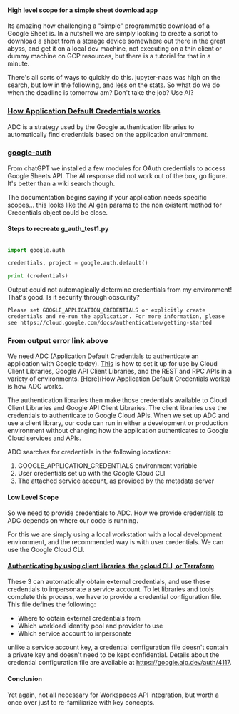 #### High level scope for a simple sheet download app

Its amazing how challenging a "simple" programmatic download of a Google Sheet is. In a nutshell we are simply looking to create a script to download a sheet from a storage device somewhere out there in the great abyss, and get it on a local dev machine, not executing on a thin client or dummy machine on GCP resources, but there is a tutorial for that in a minute. 

There's all sorts of ways to quickly do this. jupyter-naas was high on the search, but low in the following, and less on the stats. So what do we do when the deadline is tomorrow am? Don't take the job? Use AI?  

### [How Application Default Credentials works](https://cloud.google.com/docs/authentication/application-default-credentials)

ADC is a strategy used by the Google authentication libraries to automatically find credentials based on the application environment.

### [google-auth](https://googleapis.dev/python/google-auth/latest/user-guide.html)

From chatGPT we installed a few modules for OAuth credentials to access Google Sheets API. The AI response did not work out of the box, go figure. It's better than a wiki search though.

The documentation begins saying if your application needs specific scopes... this looks like the AI gen params to the non existent method for Credentials object could be close. 

#### Steps to recreate g_auth_test1.py

```py

import google.auth

credentials, project = google.auth.default()

print (credentials)
```

Output could not automagically determine credentials from my environment! That's good. Is it security through obscurity?

```
Please set GOOGLE_APPLICATION_CREDENTIALS or explicitly create credentials and re-run the application. For more information, please see https://cloud.google.com/docs/authentication/getting-started
```

### From output error link above

We need ADC (Application Default Credentials to authenticate an application with Google today). [This](https://cloud.google.com/docs/authentication/provide-credentials-adc) is how to set it up for use by Cloud Client Libraries, Google API Client Libraries, and the REST and RPC APIs in a variety of environments. [Here](How Application Default Credentials works) is how ADC works.

The authentication libraries then make those credentials available to Cloud Client Libraries and Google API Client Libraries. The client libraries use the credentials to authenticate to Google Cloud APIs. When we set up ADC and use a client library, our code can run in either a development or production environment without changing how the application authenticates to Google Cloud services and APIs.

ADC searches for credentials in the following locations:

1. GOOGLE_APPLICATION_CREDENTIALS environment variable
2. User credentials set up with the Google Cloud CLI
3. The attached service account, as provided by the metadata server

#### Low Level Scope

So we need to provide credentials to ADC. How we provide credentials to ADC depends on where our code is running. 

For this we are simply using a local workstation with a local development environment, and the recommended way is with user credentials. We can use the Google Cloud CLI.

#### [Authenticating by using client libraries, the gcloud CLI, or Terraform](https://cloud.google.com/iam/docs/using-workload-identity-federation#generate-automatic)

These 3 can automatically obtain external credentials, and use these credentials to impersonate a service account. To let libraries and tools complete this process, we have to provide a credential configuration file. This file defines the following:

- Where to obtain external credentials from
- Which workload identity pool and provider to use
- Which service account to impersonate

unlike a service account key, a credential configuration file doesn't contain a private key and doesn't need to be kept confidential. Details about the credential configuration file are available at https://google.aip.dev/auth/4117.

#### Conclusion

Yet again, not all necessary for Workspaces API integration, but worth a once over just to re-familiarize with key concepts.